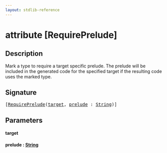 ```yaml
---
layout: stdlib-reference
---
```


# attribute [RequirePrelude]

## Description

Mark a type to require a target specific prelude.
The prelude will be included in the generated code for the specified target if the resulting code uses
the marked type.


## Signature

<pre>
[<a href="requireprelude-07.md">RequirePrelude</a>(<a href="requireprelude-07.md#decl-target" class="code_param">target</a>, <a href="requireprelude-07.md#decl-prelude" class="code_param">prelude</a> : <a href="../types/string-0/index.md" class="code_type">String</a>)]
</pre>

## Parameters

####  <a id="decl-target"></a>target
####  <a id="decl-prelude"></a>prelude  : [String](../types/string-0/index.md)


<script>
// Fix .md links to .html when on ReadTheDocs
if (window.location.hostname.includes('readthedocs') || 
    window.location.hostname.includes('rtfd.io')) {
  document.addEventListener('DOMContentLoaded', function() {
    const links = document.querySelectorAll('a');
    links.forEach(link => {
      if (link.getAttribute('href') && link.getAttribute('href').endsWith('.md')) {
        link.href = link.href.replace(/\.md($|#|\?)/, '.html$1');
      }
    });
  });
}
</script>

